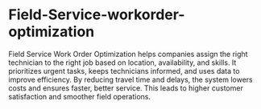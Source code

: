 # Field-Service-workorder-optimization
Field Service Work Order Optimization helps companies assign the right technician to the right job based on location, availability, and skills. It prioritizes urgent tasks, keeps technicians informed, and uses data to improve efficiency. By reducing travel time and delays, the system lowers costs and ensures faster, better service. This leads to higher customer satisfaction and smoother field operations.
